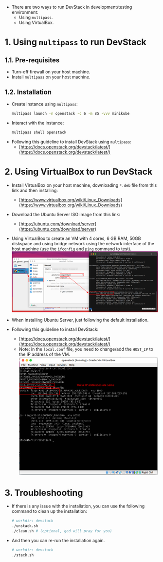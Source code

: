 * There are two ways to run DevStack in development/testing environment:
  * Using `multipass`.
  * Using VirtualBox.

# 1. Using `multipass` to run DevStack
## 1.1. Pre-requisites
* Turn-off firewall on your host machine.
* Install `multipass` on your host machine.

## 1.2. Installation
* Create instance using `multipass`:
  ```bash
  multipass launch -n openstack -c 6 -m 8G -vvv minikube
  ```
* Interact with the instance:
  ```bash
  multipass shell openstack
  ```
* Following this guideline to install DevStack using `multipass`:
  * [https://docs.openstack.org/devstack/latest/](https://docs.openstack.org/devstack/latest/)

# 2. Using VirtualBox to run DevStack
* Install VirtualBox on your host machine, downloading `*.deb` file from this link and then installing:
  * [https://www.virtualbox.org/wiki/Linux_Downloads](https://www.virtualbox.org/wiki/Linux_Downloads)

* Download the Ubuntu Server ISO image from this link:
  * [https://ubuntu.com/download/server](https://ubuntu.com/download/server)

* Using VirtualBox to create an VM with 4 cores, 6 GB RAM, 50GB diskspace and using bridge network using the network interface of the host machine (use the `ifconfig` and `ping` command to test).
  ![](./img/01.png)

* When installing Ubuntu Server, just following the default installation.

* Following this guideline to install DevStack:
  * [https://docs.openstack.org/devstack/latest/](https://docs.openstack.org/devstack/latest/)
  * Note: in the `local.conf` file, you need to change/add the `HOST_IP` to the IP address of the VM.
    ![](./img/02.png)

# 3. Troubleshooting
* If there is any issue with the installation, you can use the following command to clean up the installation:
  ```bash
  # workdir: devstack
  ./unstack.sh
  ./clean.sh # (optional, god will pray for you)
  ```

* And then you can re-run the installation again.
  ```bash
  # workdir: devstack
  ./stack.sh
  ```